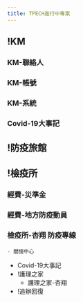 ```yaml
---
title: TPECH進行中專案
---
```


## !KM
### KM-聯絡人
### KM-帳號
### KM-系統
### Covid-19大事記
## !防疫旅館
## !檢疫所
### 經費-災準金
### 經費-地方防疫動員
### 檢疫所-杏翔 防疫專線
    - 關懷中心
- Covid-19大事記
- !護理之家
    - 護理之家-杏翔
- !追辦回復
